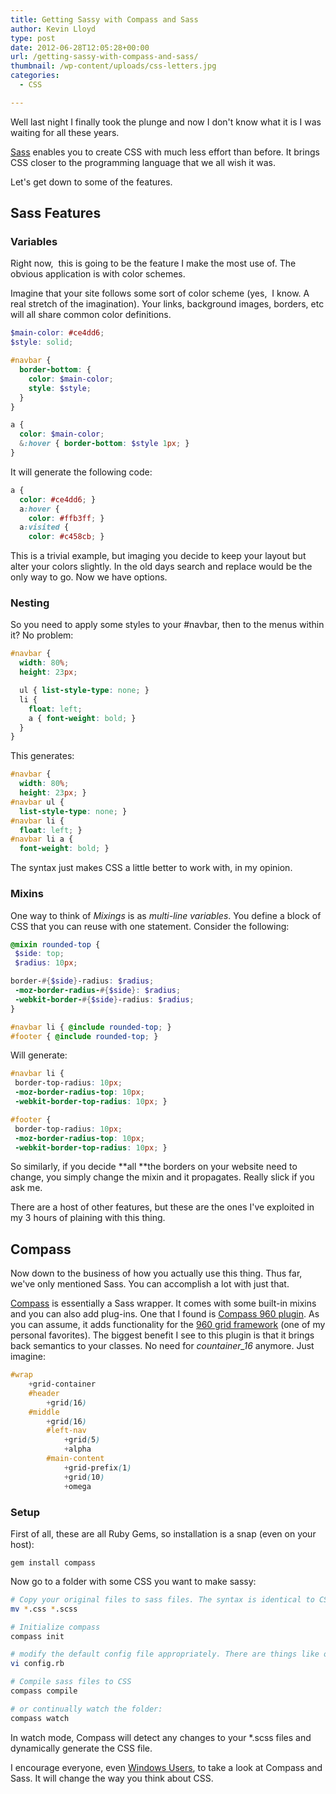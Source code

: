 ```yaml
---
title: Getting Sassy with Compass and Sass
author: Kevin Lloyd
type: post
date: 2012-06-28T12:05:28+00:00
url: /getting-sassy-with-compass-and-sass/
thumbnail: /wp-content/uploads/css-letters.jpg
categories:
  - CSS

---
```

Well last night I finally took the plunge and now I don't know what it is I was waiting for all these years.

[Sass][1] enables you to create CSS with much less effort than before. It brings CSS closer to the programming language that we all wish it was.

Let's get down to some of the features.

## Sass Features

### Variables

Right now,  this is going to be the feature I make the most use of. The obvious application is with color schemes.

Imagine that your site follows some sort of color scheme (yes,  I know. A real stretch of the imagination). Your links, background images, borders, etc will all share common color definitions.

```scss
$main-color: #ce4dd6;
$style: solid;

#navbar {
  border-bottom: {
    color: $main-color;
    style: $style;
  }
}

a {
  color: $main-color;
  &:hover { border-bottom: $style 1px; }
}
```

It will generate the following code:
```scss
a {
  color: #ce4dd6; }
  a:hover {
    color: #ffb3ff; }
  a:visited {
    color: #c458cb; }
```
This is a trivial example, but imaging you decide to keep your layout but alter your colors slightly. In the old days search and replace would be the only way to go. Now we have options.

### Nesting

So you need to apply some styles to your #navbar, then to the menus within it? No problem:
```scss
#navbar {
  width: 80%;
  height: 23px;

  ul { list-style-type: none; }
  li {
    float: left;
    a { font-weight: bold; }
  }
}
```

This generates:
```scss
#navbar {
  width: 80%;
  height: 23px; }
#navbar ul {
  list-style-type: none; }
#navbar li {
  float: left; }
#navbar li a {
  font-weight: bold; }
```

The syntax just makes CSS a little better to work with, in my opinion.

### Mixins

One way to think of _Mixings_ is as _multi-line variables_. You define a block of CSS that you can reuse with one statement. Consider the following:
```scss
@mixin rounded-top {
 $side: top;
 $radius: 10px;

border-#{$side}-radius: $radius;
 -moz-border-radius-#{$side}: $radius;
 -webkit-border-#{$side}-radius: $radius;
}

#navbar li { @include rounded-top; }
#footer { @include rounded-top; }
```

Will generate:
```scss
#navbar li {
 border-top-radius: 10px;
 -moz-border-radius-top: 10px;
 -webkit-border-top-radius: 10px; }

#footer {
 border-top-radius: 10px;
 -moz-border-radius-top: 10px;
 -webkit-border-top-radius: 10px; }
```

So similarly, if you decide **all **the borders on your website need to change, you simply change the mixin and it propagates. Really slick if you ask me.

There are a host of other features, but these are the ones I've exploited in my 3 hours of plaining with this thing.

## Compass

Now down to the business of how you actually use this thing. Thus far, we've only mentioned Sass. You can accomplish a lot with just that.

[Compass][2] is essentially a Sass wrapper. It comes with some built-in mixins and you can also add plug-ins. One that I found is [Compass 960 plugin][3]. As you can assume, it adds functionality for the [960 grid framework][4] (one of my personal favorites). The biggest benefit I see to this plugin is that it brings back semantics to your classes. No need for _countainer_16_ anymore. Just imagine:
```scss
#wrap
	+grid-container
	#header
		+grid(16)
	#middle
		+grid(16)
		#left-nav
			+grid(5)
			+alpha
		#main-content
			+grid-prefix(1)
			+grid(10)
			+omega
```

### Setup

First of all, these are all Ruby Gems, so installation is a snap (even on your host):

`gem install compass`

Now go to a folder with some CSS you want to make sassy:
```bash
# Copy your original files to sass files. The syntax is identical to CSS, so no extra work needed here.
mv *.css *.scss

# Initialize compass
compass init

# modify the default config file appropriately. There are things like output style, default directories, etc.
vi config.rb

# Compile sass files to CSS
compass compile

# or continually watch the folder:
compass watch
```

In watch mode, Compass will detect any changes to your *.scss files and dynamically generate the CSS file.

I encourage everyone, even [Windows Users][5], to take a look at Compass and Sass. It will change the way you think about CSS.

 [1]: http://sass-lang.com/tutorial.html
 [2]: http://compass-style.org/help/ "Compass"
 [3]: http://rubygems.org/gems/compass-960-plugin
 [4]: http://960.gs
 [5]: http://rubyinstaller.org/ "Ruby Installer for Windows"